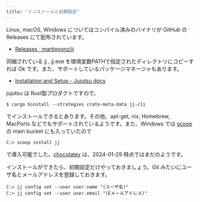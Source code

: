 ```yaml
---
title: "インストールと初期設定"
---
```

Linux, macOS, Windows についてはコンパイル済みのバイナリが GitHub の Releases にて配布されています。

- [Releases · martinvonz/jj](https://github.com/martinvonz/jj/releases)

同梱されている jj , jj.exe を環境変数PATHで指定されたディレクトリにコピーすれば Ok です。また、サポートしているパッケージマネージャもあります。

+ [Installation and Setup - Jujutsu docs](https://martinvonz.github.io/jj/v0.13.0/install-and-setup/)

jujutsu は Rust製プロダクトですので、

```
$ cargo binstall --strategies crate-meta-data jj-cli
```

でインストールできるとあります。その他、apt-get, nix, Homebrew, MacPorts などでもサポートされているようです。また、Windows では [scoop](https://scoop.sh) の main bucket にも入っていたので

```
C:> scoop install jj
```

で導入可能でした。[chocolatey](https://chocolatey.org) は、2024-01-29 時点ではまだのようです。

インストールができたら、初期設定だけやっておきましょう。Git みたいにユーザ名とメールアドレスを登録しておきます。

```
C:> jj config set --user user.name "(ユーザ名)"
C:> jj config set --user user.email "(Eメールアドレス)"
```
